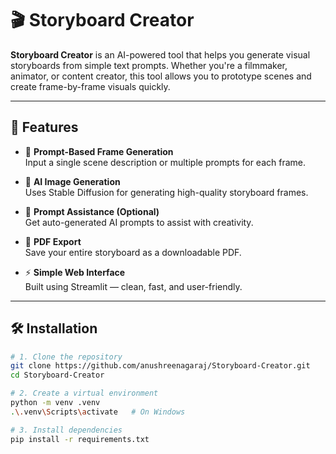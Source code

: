 # 🎬 Storyboard Creator

**Storyboard Creator** is an AI-powered tool that helps you generate visual storyboards from simple text prompts. Whether you're a filmmaker, animator, or content creator, this tool allows you to prototype scenes and create frame-by-frame visuals quickly.

---

## 🚀 Features

- 🔮 **Prompt-Based Frame Generation**  
  Input a single scene description or multiple prompts for each frame.

- 🎨 **AI Image Generation**  
  Uses Stable Diffusion for generating high-quality storyboard frames.

- 🧠 **Prompt Assistance (Optional)**  
  Get auto-generated AI prompts to assist with creativity.

- 📄 **PDF Export**  
  Save your entire storyboard as a downloadable PDF.

- ⚡ **Simple Web Interface**  
  Built using Streamlit — clean, fast, and user-friendly.

---

## 🛠️ Installation

```bash
# 1. Clone the repository
git clone https://github.com/anushreenagaraj/Storyboard-Creator.git
cd Storyboard-Creator

# 2. Create a virtual environment
python -m venv .venv
.\.venv\Scripts\activate   # On Windows

# 3. Install dependencies
pip install -r requirements.txt
